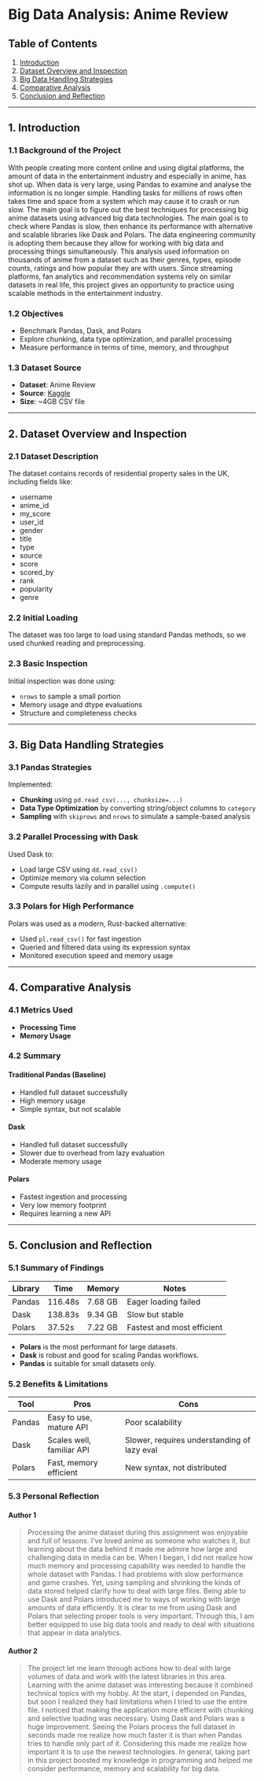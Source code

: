 
# Big Data Analysis: Anime Review

## Table of Contents
1. [Introduction](#1-introduction)
2. [Dataset Overview and Inspection](#2-dataset-overview-and-inspection)
3. [Big Data Handling Strategies](#3-big-data-handling-strategies)
4. [Comparative Analysis](#4-comparative-analysis)
5. [Conclusion and Reflection](#5-conclusion-and-reflection)

---

## 1. Introduction

### 1.1 Background of the Project
With people creating more content online and using digital platforms, the amount of data in the entertainment industry and especially in anime, has shot up. When data is very large, using Pandas to examine and analyse the information is no longer simple. Handling tasks for millions of rows often takes time and space from a system which may cause it to crash or run slow.
The main goal is to figure out the best techniques for processing big anime datasets using advanced big data technologies. The main goal is to check where Pandas is slow, then enhance its performance with alternative and scalable libraries like Dask and Polars. The data engineering community is adopting them because they allow for working with big data and processing things simultaneously.
This analysis used information on thousands of anime from a dataset such as their genres, types, episode counts, ratings and how popular they are with users. Since streaming platforms, fan analytics and recommendation systems rely on similar datasets in real life, this project gives an opportunity to practice using scalable methods in the entertainment industry.
### 1.2 Objectives
- Benchmark Pandas, Dask, and Polars
- Explore chunking, data type optimization, and parallel processing
- Measure performance in terms of time, memory, and throughput

### 1.3 Dataset Source
- **Dataset**: Anime Review
- **Source**: [Kaggle]( https://www.kaggle.com/datasets/dbdmobile/myanimelist-dataset)
- **Size**: ~4GB CSV file

---

## 2. Dataset Overview and Inspection

### 2.1 Dataset Description
The dataset contains records of residential property sales in the UK, including fields like:
- username
- anime_id
- my_score
- user_id
- gender
- title
- type
- source
- score
- scored_by
- rank
- popularity
- genre

### 2.2 Initial Loading
The dataset was too large to load using standard Pandas methods, so we used chunked reading and preprocessing.

### 2.3 Basic Inspection
Initial inspection was done using:
- `nrows` to sample a small portion
- Memory usage and dtype evaluations
- Structure and completeness checks

---

## 3. Big Data Handling Strategies

### 3.1 Pandas Strategies
Implemented:
- **Chunking** using `pd.read_csv(..., chunksize=...)`
- **Data Type Optimization** by converting string/object columns to `category`
- **Sampling** with `skiprows` and `nrows` to simulate a sample-based analysis

### 3.2 Parallel Processing with Dask
Used Dask to:
- Load large CSV using `dd.read_csv()`
- Optimize memory via column selection
- Compute results lazily and in parallel using `.compute()`

### 3.3 Polars for High Performance
Polars was used as a modern, Rust-backed alternative:
- Used `pl.read_csv()` for fast ingestion
- Queried and filtered data using its expression syntax
- Monitored execution speed and memory usage

---

## 4. Comparative Analysis

### 4.1 Metrics Used
- **Processing Time**
- **Memory Usage**

### 4.2 Summary

#### Traditional Pandas (Baseline)
- Handled full dataset successfully
- High memory usage
- Simple syntax, but not scalable

#### Dask
- Handled full dataset successfully
- Slower due to overhead from lazy evaluation
- Moderate memory usage

#### Polars
- Fastest ingestion and processing
- Very low memory footprint
- Requires learning a new API

---

## 5. Conclusion and Reflection

### 5.1 Summary of Findings
| Library  | Time     | Memory  | Notes                        |
|----------|----------|---------|------------------------------|
| Pandas   | 116.48s  | 7.68 GB    | Eager loading failed         |
| Dask     | 138.83s    | 9.34 GB    | Slow but stable              |
| Polars   | 37.52s      | 7.22 GB    | Fastest and most efficient   |

- **Polars** is the most performant for large datasets.
- **Dask** is robust and good for scaling Pandas workflows.
- **Pandas** is suitable for small datasets only.

### 5.2 Benefits & Limitations

| Tool     | Pros                                    | Cons                                  |
|----------|-----------------------------------------|---------------------------------------|
| Pandas   | Easy to use, mature API                 | Poor scalability                      |
| Dask     | Scales well, familiar API               | Slower, requires understanding of lazy eval |
| Polars   | Fast, memory efficient                  | New syntax, not distributed           |

### 5.3 Personal Reflection

#### Author 1
> Processing the anime dataset during this assignment was enjoyable and full of lessons. I’ve loved anime as someone who watches it, but learning about the data behind it made me admire how large and challenging data in media can be. When I began, I did not realize how much memory and processing capability was needed to handle the whole dataset with Pandas. I had problems with slow performance and game crashes. Yet, using sampling and shrinking the kinds of data stored helped clarify how to deal with large files.
Being able to use Dask and Polars introduced me to ways of working with large amounts of data efficiently. It is clear to me from using Dask and Polars that selecting proper tools is very important. Through this, I am better equipped to use big data tools and ready to deal with situations that appear in data analytics.

#### Author 2
> The project let me learn through actions how to deal with large volumes of data and work with the latest libraries in this area. Learning with the anime dataset was interesting because it combined technical topics with my hobby. At the start, I depended on Pandas, but soon I realized they had limitations when I tried to use the entire file. I noticed that making the application more efficient with chunking and selective loading was necessary.
Using Dask and Polars was a huge improvement. Seeing the Polars process the full dataset in seconds made me realize how much faster it is than when Pandas tries to handle only part of it. Considering this made me realize how important it is to use the newest technologies. In general, taking part in this project boosted my knowledge in programming and helped me consider performance, memory and scalability for big data.


